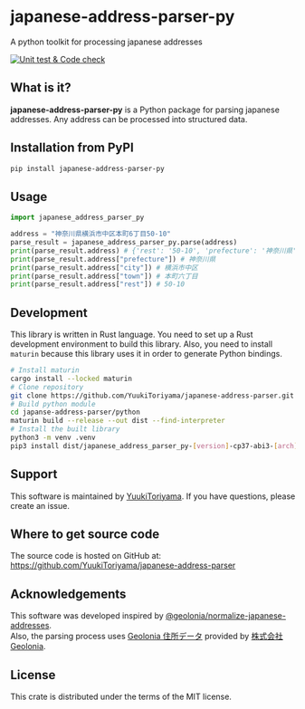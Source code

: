 # japanese-address-parser-py
A python toolkit for processing japanese addresses

<!-- pypiにパッケージをアップロードしたらバッヂを表示する -->
[![Unit test & Code check](https://github.com/YuukiToriyama/japanese-address-parser/actions/workflows/code-check.yaml/badge.svg)](https://github.com/YuukiToriyama/japanese-address-parser/actions/workflows/code-check.yaml)

## What is it?
**japanese-address-parser-py** is a Python package for parsing japanese addresses.
Any address can be processed into structured data.

## Installation from PyPI
```bash
pip install japanese-address-parser-py
```

## Usage
```python
import japanese_address_parser_py

address = "神奈川県横浜市中区本町6丁目50-10"
parse_result = japanese_address_parser_py.parse(address)
print(parse_result.address) # {'rest': '50-10', 'prefecture': '神奈川県', 'town': '本町六丁目', 'city': '横浜市中区'}
print(parse_result.address["prefecture"]) # 神奈川県
print(parse_result.address["city"]) # 横浜市中区
print(parse_result.address["town"]) # 本町六丁目
print(parse_result.address["rest"]) # 50-10
```

## Development
This library is written in Rust language. You need to set up a Rust development environment to build this library.
Also, you need to install `maturin` because this library uses it in order to generate Python bindings.

```bash
# Install maturin
cargo install --locked maturin
# Clone repository
git clone https://github.com/YuukiToriyama/japanese-address-parser.git
# Build python module
cd japanse-address-parser/python
maturin build --release --out dist --find-interpreter
# Install the built library
python3 -m venv .venv
pip3 install dist/japanese_address_parser_py-[version]-cp37-abi3-[arch].whl
```

## Support

This software is maintained by [YuukiToriyama](https://github.com/yuukitoriyama).
If you have questions, please create an issue.

## Where to get source code
The source code is hosted on GitHub at:
https://github.com/YuukiToriyama/japanese-address-parser

## Acknowledgements

This software was developed inspired
by [@geolonia/normalize-japanese-addresses](https://github.com/geolonia/normalize-japanese-addresses).  
Also, the parsing process uses [Geolonia 住所データ](https://github.com/geolonia/japanese-addresses) provided
by [株式会社Geolonia](https://www.geolonia.com/company/).

## License

This crate is distributed under the terms of the MIT license.
